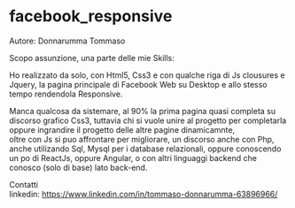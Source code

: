 # facebook_responsive

Autore: Donnarumma Tommaso

Scopo assunzione, una parte delle mie Skills:

 Ho realizzato da solo,
 con Html5, Css3 e con qualche riga di Js clousures e Jquery,
 la pagina principale di Facebook Web su Desktop e allo stesso tempo 
 rendendola Responsive.

 Manca qualcosa da sistemare, al 90% la prima pagina quasi completa 
 su discorso grafico Css3, tuttavia chi si vuole unire al progetto
 per completarla oppure ingrandire il progetto delle altre pagine dinamicamnte,  
 oltre con Js si puo affrontare per migliorare, un discorso anche con Php, 
 anche utilizando Sql, Mysql per i database relazionali, oppure conoscendo 
 un po di ReactJs, oppure Angular, o con altri linguaggi backend che 
 conosco (solo di base) lato back-end.

  
Contatti  
linkedin: https://www.linkedin.com/in/tommaso-donnarumma-63896966/
